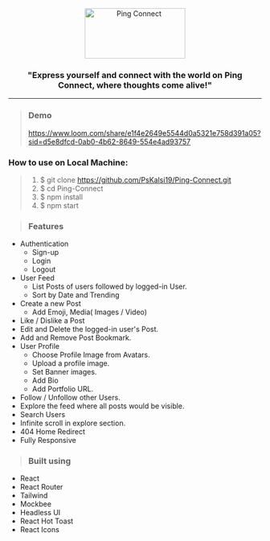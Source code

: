 <div align="center">

<img style="text-align:center" src="https://res.cloudinary.com/dkay6uocg/image/upload/v1688300852/logo-no-background_phu1yy.png" alt="Ping Connect" height=100 width=200>

### "Express yourself and connect with the world on Ping Connect, where thoughts come alive!"

</div>


----------------

> ### Demo
>  https://www.loom.com/share/e1f4e2649e5544d0a5321e758d391a05?sid=d5e8dfcd-0ab0-4b62-8649-554e4ad93757


### How to use on Local Machine:

> 1. $  git clone https://github.com/PsKalsi19/Ping-Connect.git
> 2. $  cd Ping-Connect
> 3. $  npm install
> 4. $ npm start

> ### Features
* Authentication
  * Sign-up
  * Login
  * Logout
* User Feed
  * List Posts of users followed by logged-in User.
  * Sort by Date and Trending
* Create a new Post
  * Add Emoji, Media( Images / Video)
* Like / Dislike a Post
* Edit and Delete the logged-in user's Post.
* Add and Remove Post Bookmark.
* User Profile
  * Choose Profile Image from Avatars.
  * Upload a profile image.
  * Set Banner images.
  * Add Bio
  * Add Portfolio URL.
* Follow / Unfollow other Users.
* Explore the feed where all posts would be visible.
* Search Users
* Infinite scroll in explore section.
* 404 Home Redirect
* Fully Responsive

> ### Built using
* React
* React Router
* Tailwind
* Mockbee
* Headless UI
* React Hot Toast
* React Icons
